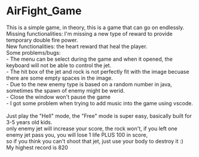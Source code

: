 # AirFight_Game

This is a simple game, in theory, this is a game that can go on endlessly.<br />
Missing functionalities: I'm missing a new type of reward to provide temporary double fire power. <br />
New functionalities: the heart reward that heal the player. <br />
Some problems/bugs: <br />
	- The menu can be select during the game and when it opened, the keyboard will not be able to control the jet. <br />
	- The hit box of the jet and rock is not perfectly fit with the image becuase there are some empty spaces in the image. <br />
	- Due to the new enemy type is based on a random number in java, sometimes the spawn of enemy might be werid.<br />
	- Close the window won't pause the game<br />
	- I got some problem when trying to add music into the game using vscode. <br />
 <br />
Just play the "Hell" mode, the "Free" mode is super easy, basically built for 3-5 years old kids. <br />
only enemy jet will increase your score, the rock won't, if you left one enemy jet pass you, you will lose 1 life PLUS 100 in score, <br />
so if you think you can't shoot that jet, just use your body to destroy it :)<br />
My highest record is 820<br />

